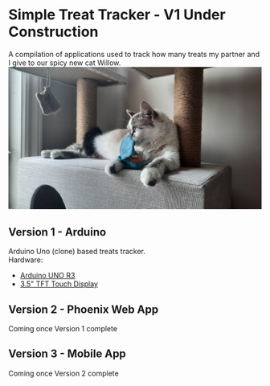 # Simple Treat Tracker - V1 Under Construction
A compilation of applications used to track how many treats my partner and I give to our spicy new cat Willow.
![Willow](images/willow.jpg)

## Version 1 - Arduino
Arduino Uno (clone) based treats tracker.\
Hardware:
- [Arduino UNO R3](https://www.amazon.ca/gp/product/B01EWOE0UU/ref=ppx_yo_dt_b_search_asin_image?ie=UTF8&psc=1)
- [3.5" TFT Touch Display](https://www.amazon.ca/gp/product/B077ZT7S38/ref=ppx_yo_dt_b_search_asin_image?ie=UTF8&psc=1)

## Version 2 - Phoenix Web App
Coming once Version 1 complete

## Version 3 - Mobile App
Coming once Version 2 complete

